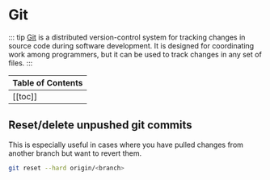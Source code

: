 # Git

::: tip
[Git](https://en.wikipedia.org/wiki/Git) is a distributed version-control system for tracking changes in source code during software development. It is designed for coordinating work among programmers, but it can be used to track changes in any set of files.
:::

| Table of Contents |
|:------------------|
| [[toc]] |

## Reset/delete unpushed git commits

This is especially useful in cases where you have pulled changes from another branch but want to revert them.

```sh
git reset --hard origin/<branch>
```
